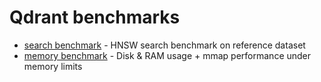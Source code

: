 
# Qdrant benchmarks

* [search benchmark](./search_benchmark) - HNSW search benchmark on reference dataset
* [memory benchmark](./memory_benchmark) - Disk & RAM usage + mmap performance under memory limits

